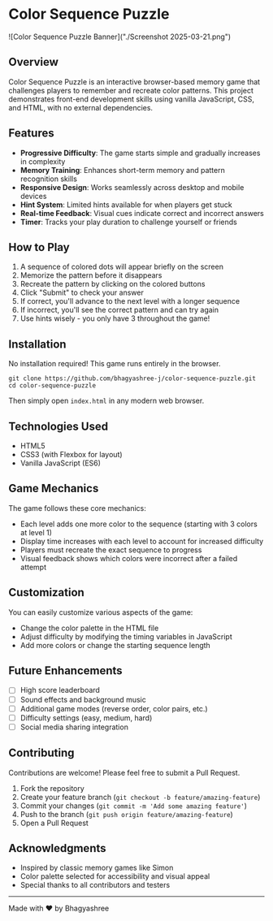 # Color Sequence Puzzle
![Color Sequence Puzzle Banner]("./Screenshot 2025-03-21.png")

## Overview

Color Sequence Puzzle is an interactive browser-based memory game that challenges players to remember and recreate color patterns. This project demonstrates front-end development skills using vanilla JavaScript, CSS, and HTML, with no external dependencies.

## Features

- **Progressive Difficulty**: The game starts simple and gradually increases in complexity
- **Memory Training**: Enhances short-term memory and pattern recognition skills
- **Responsive Design**: Works seamlessly across desktop and mobile devices
- **Hint System**: Limited hints available for when players get stuck
- **Real-time Feedback**: Visual cues indicate correct and incorrect answers
- **Timer**: Tracks your play duration to challenge yourself or friends

## How to Play

1. A sequence of colored dots will appear briefly on the screen
2. Memorize the pattern before it disappears
3. Recreate the pattern by clicking on the colored buttons
4. Click "Submit" to check your answer
5. If correct, you'll advance to the next level with a longer sequence
6. If incorrect, you'll see the correct pattern and can try again
7. Use hints wisely - you only have 3 throughout the game!

## Installation

No installation required! This game runs entirely in the browser.

```
git clone https://github.com/bhagyashree-j/color-sequence-puzzle.git
cd color-sequence-puzzle
```

Then simply open `index.html` in any modern web browser.

## Technologies Used

- HTML5
- CSS3 (with Flexbox for layout)
- Vanilla JavaScript (ES6)

## Game Mechanics

The game follows these core mechanics:

- Each level adds one more color to the sequence (starting with 3 colors at level 1)
- Display time increases with each level to account for increased difficulty
- Players must recreate the exact sequence to progress
- Visual feedback shows which colors were incorrect after a failed attempt

## Customization

You can easily customize various aspects of the game:

- Change the color palette in the HTML file
- Adjust difficulty by modifying the timing variables in JavaScript
- Add more colors or change the starting sequence length

## Future Enhancements

- [ ] High score leaderboard
- [ ] Sound effects and background music
- [ ] Additional game modes (reverse order, color pairs, etc.)
- [ ] Difficulty settings (easy, medium, hard)
- [ ] Social media sharing integration

## Contributing

Contributions are welcome! Please feel free to submit a Pull Request.

1. Fork the repository
2. Create your feature branch (`git checkout -b feature/amazing-feature`)
3. Commit your changes (`git commit -m 'Add some amazing feature'`)
4. Push to the branch (`git push origin feature/amazing-feature`)
5. Open a Pull Request

## Acknowledgments

- Inspired by classic memory games like Simon
- Color palette selected for accessibility and visual appeal
- Special thanks to all contributors and testers

---

Made with ❤️ by Bhagyashree

